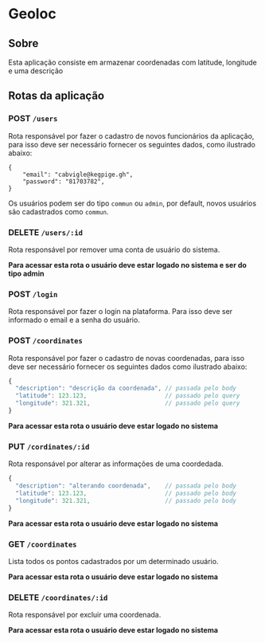 # Geoloc

## Sobre

Esta aplicação consiste em armazenar coordenadas com latitude, longitude e uma descrição

## Rotas da aplicação

### POST `/users`

Rota responsável por fazer o cadastro de novos funcionários da aplicação, para isso deve ser necessário fornecer os seguintes dados, como ilustrado abaixo:

```
{
    "email": "cabvigle@kegpige.gh",
    "password": "81703782",
}
```
Os usuários podem ser do tipo `commun` ou `admin`, por default, novos usuários são cadastrados como `commun`.


### DELETE `/users/:id`

Rota responsável por remover uma conta de usuário do sistema.

**Para acessar esta rota o usuário deve estar logado no sistema e ser do tipo admin**


### POST `/login`

Rota responsável por fazer o login na plataforma. Para isso deve ser informado o email e a senha do usuário.


### POST `/coordinates`

Rota responsável por fazer o cadastro de novas coordenadas, para isso deve ser necessário fornecer os seguintes dados como ilustrado abaixo:

```js
{
  "description": "descrição da coordenada", // passada pelo body
  "latitude": 123.123,                      // passado pelo query
  "longitude": 321.321,                     // passado pelo query
}
```

**Para acessar esta rota o usuário deve estar logado no sistema**


### PUT `/cordinates/:id`

Rota responsável por alterar as informações de uma coordedada.

```js
{
  "description": "alterando coordenada",    // passada pelo body
  "latitude": 123.123,                      // passado pelo body
  "longitude": 321.321,                     // passado pelo body
}
```
**Para acessar esta rota o usuário deve estar logado no sistema**

### GET `/coordinates`

Lista todos os pontos cadastrados por um determinado usuário.

**Para acessar esta rota o usuário deve estar logado no sistema**


### DELETE `/coordinates/:id`

Rota responsável por excluir uma coordenada.

**Para acessar esta rota o usuário deve estar logado no sistema**


